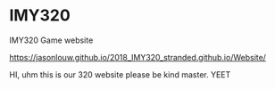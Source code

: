 # IMY320
IMY320 Game website

https://jasonlouw.github.io/2018_IMY320_stranded.github.io/Website/

HI, uhm this is our 320 website please be kind master. YEET
